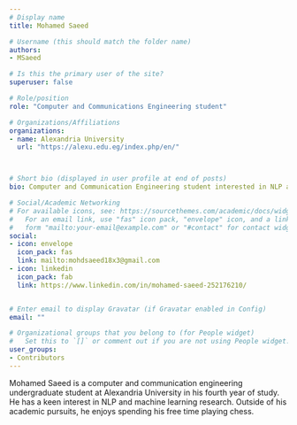 ```yaml
---
# Display name
title: Mohamed Saeed

# Username (this should match the folder name)
authors:
- MSaeed

# Is this the primary user of the site?
superuser: false

# Role/position
role: "Computer and Communications Engineering student"

# Organizations/Affiliations
organizations:
- name: Alexandria University
  url: "https://alexu.edu.eg/index.php/en/"



# Short bio (displayed in user profile at end of posts)
bio: Computer and Communication Engineering student interested in NLP and machine learning research

# Social/Academic Networking
# For available icons, see: https://sourcethemes.com/academic/docs/widgets/#icons
#   For an email link, use "fas" icon pack, "envelope" icon, and a link in the
#   form "mailto:your-email@example.com" or "#contact" for contact widget.
social:
- icon: envelope
  icon_pack: fas
  link: mailto:mohdsaeed18x3@gmail.com
- icon: linkedin
  icon_pack: fab
  link: https://www.linkedin.com/in/mohamed-saeed-252176210/


# Enter email to display Gravatar (if Gravatar enabled in Config)
email: ""

# Organizational groups that you belong to (for People widget)
#   Set this to `[]` or comment out if you are not using People widget.  
user_groups:
- Contributors
---
```


Mohamed Saeed is a computer and communication engineering undergraduate student at Alexandria University in his fourth year of study. He has a keen interest in NLP and machine learning research. Outside of his academic pursuits, he enjoys spending his free time playing chess.
